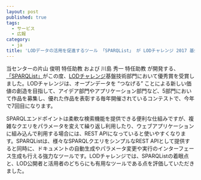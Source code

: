 ```yaml
---
layout: post
published: true
tags:
  - サービス
  - 広報
category:
  - ja
title: 'LODデータの活用を促進するツール 「SPARQList」 が LODチャレンジ 2017 基盤技術部門で優秀賞を受賞しました'
---
```

当センターの片山 俊明 特任助教 および 川島 秀一 特任助教 が開発する、[「SPARQList」](http://idea.linkdata.org/idea/idea1s2461i)がこの度、[LODチャレンジ](http://2017.lodc.jp/)基盤技術部門において優秀賞を受賞しました。LODチャレンジは、オープンデータを “つなげる” ことによる新しい価値の創造を目指して、アイデア部門やアプリケーション部門など、5部門において作品を募集し、優れた作品を表彰する毎年開催されているコンテストで、今年で7回目になります。
 
SPARQLエンドポイントは柔軟な検索機能を提供できる便利な仕組みですが、複雑なクエリをパラメータを変えて繰り返し利用したり、ウェブアプリケーションに組み込んで利用する場合には、REST APIになっていると使いやすくなります。SPARQListは、様々なSPARQLクエリをシンプルなREST APIとして提供すると同時に、ドキュメントの自動生成やパラメータ変更や実行のインターフェース生成も行える強力なツールです。LODチャレンジでは、SPARQListの着眼点と、LOD公開者と活用者のどちらにも有用なツールである点を評価していただきました。